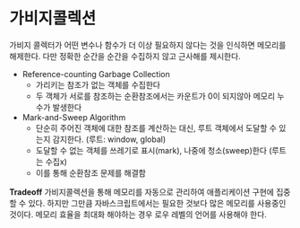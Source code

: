 # 가비지콜렉션
가비지 콜렉터가 어떤 변수나 함수가 더 이상 필요하지 않다는 것을 인식하면 메모리를 해제한다. 다만 정확한 순간을 순간을 수집하지 않고 근사해를 제시한다.

- Reference-counting Garbage Collection
    - 가리키는 참조가 없는 객체를 수집한다
    - 두 객체가 서로를 참조하는 순환참조에서는 카운트가 0이 되지않아 메모리 누수가 발생한다
- Mark-and-Sweep Algorithm
    - 단순히 주어진 객체에 대한 참조를 계산하는 대신, 루트 객체에서 도달할 수 있는지 감지한다. (루트: window, global)
    - 도달할 수 없는 객체를 쓰레기로 표시(mark), 나중에 청소(sweep)한다 (루트는 수집x)
    - 이를 통해 순환참조 문제를 해결함

**Tradeoff**
가비지콜렉션을 통해 메모리를 자동으로 관리하여 애플리케이션 구현에 집중할 수 있다. 하지만 그만큼 자바스크립트에서는 필요한 것보다 많은 메모리를 사용중인 것이다. 메모리 효율을 최대화 해야하는 경우 로우 레벨의 언어를 사용해야 한다.